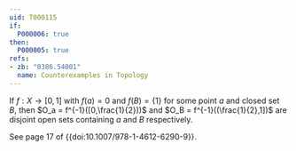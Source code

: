 ```yaml
---
uid: T000115
if:
  P000006: true
then:
  P000005: true
refs:
- zb: "0386.54001"
  name: Counterexamples in Topology
---
```


If $f:X \rightarrow [0,1]$ with $f(a)=0$ and $f(B)=\{1\}$ for some point $a$ and closed set $B$, then $O_a = f^{-1}([0,\frac{1}{2}))$ and $O_B = f^{-1}((\frac{1}{2},1])$ are disjoint open sets containing $a$ and $B$ respectively.


See page 17 of {{doi:10.1007/978-1-4612-6290-9}}.
